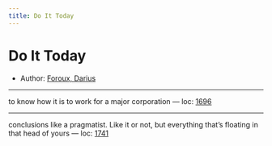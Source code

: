```yaml
---
title: Do It Today
---
```

# Do It Today

* Author: [Foroux, Darius]()









---
to know how it is to work for a major corporation — loc: [1696]()

---
conclusions like a pragmatist. Like it or not, but everything that’s floating in that head of yours — loc: [1741]()

